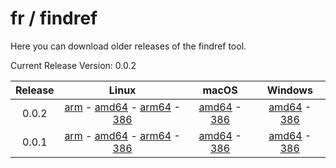 # fr / findref



Here you can download older releases of the findref tool.

Current Release Version: 0.0.2

| Release | Linux | macOS | Windows |
|:-------:|:-----:|:-----:|:-------:|
| 0.0.2 | [arm](https://raw.githubusercontent.com/FreedomBen/findref-bin/master/0.0.2/linux/arm/findref) - [amd64](https://raw.githubusercontent.com/FreedomBen/findref-bin/master/0.0.2/linux/amd64/findref) - [arm64](https://raw.githubusercontent.com/FreedomBen/findref-bin/master/0.0.2/linux/arm64/findref) - [386](https://raw.githubusercontent.com/FreedomBen/findref-bin/master/0.0.2/linux/386/findref) | [amd64](https://raw.githubusercontent.com/FreedomBen/findref-bin/master/0.0.2/darwin/amd64/findref) - [386](https://raw.githubusercontent.com/FreedomBen/findref-bin/master/0.0.2/darwin/386/findref) | [amd64](https://raw.githubusercontent.com/FreedomBen/findref-bin/master/0.0.2/windows/amd64/findref.exe) - [386](https://raw.githubusercontent.com/FreedomBen/findref-bin/master/0.0.2/windows/386/findref.exe) |
| 0.0.1 | [arm](https://raw.githubusercontent.com/FreedomBen/findref-bin/master/0.0.1/linux/arm/findref) - [amd64](https://raw.githubusercontent.com/FreedomBen/findref-bin/master/0.0.1/linux/amd64/findref) - [arm64](https://raw.githubusercontent.com/FreedomBen/findref-bin/master/0.0.1/linux/arm64/findref) - [386](https://raw.githubusercontent.com/FreedomBen/findref-bin/master/0.0.1/linux/386/findref) | [amd64](https://raw.githubusercontent.com/FreedomBen/findref-bin/master/0.0.1/darwin/amd64/findref) - [386](https://raw.githubusercontent.com/FreedomBen/findref-bin/master/0.0.1/darwin/386/findref) | [amd64](https://raw.githubusercontent.com/FreedomBen/findref-bin/master/0.0.1/windows/amd64/findref.exe) - [386](https://raw.githubusercontent.com/FreedomBen/findref-bin/master/0.0.1/windows/386/findref.exe) |

